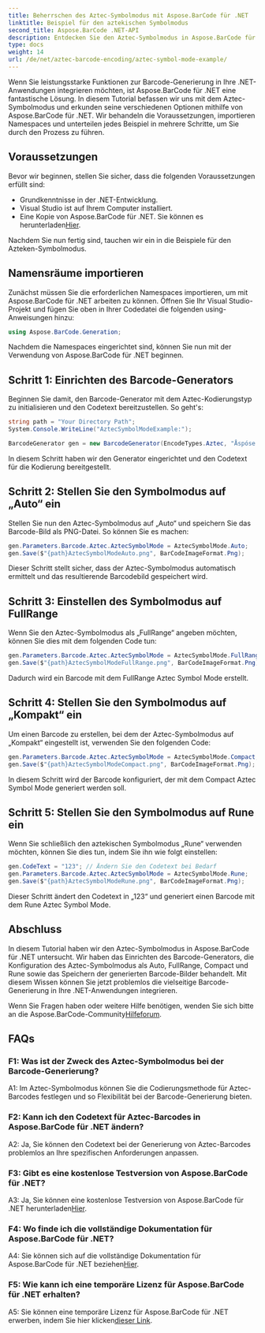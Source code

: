 ```yaml
---
title: Beherrschen des Aztec-Symbolmodus mit Aspose.BarCode für .NET
linktitle: Beispiel für den aztekischen Symbolmodus
second_title: Aspose.BarCode .NET-API
description: Entdecken Sie den Aztec-Symbolmodus in Aspose.BarCode für .NET und erfahren Sie, wie Sie ganz einfach vielseitige Barcodes generieren. Machen Sie sich in diesem umfassenden Tutorial mit den Modi „Auto“, „FullRange“, „Kompakt“ und „Rune“ vertraut.
type: docs
weight: 14
url: /de/net/aztec-barcode-encoding/aztec-symbol-mode-example/
---
```

Wenn Sie leistungsstarke Funktionen zur Barcode-Generierung in Ihre .NET-Anwendungen integrieren möchten, ist Aspose.BarCode für .NET eine fantastische Lösung. In diesem Tutorial befassen wir uns mit dem Aztec-Symbolmodus und erkunden seine verschiedenen Optionen mithilfe von Aspose.BarCode für .NET. Wir behandeln die Voraussetzungen, importieren Namespaces und unterteilen jedes Beispiel in mehrere Schritte, um Sie durch den Prozess zu führen.

## Voraussetzungen

Bevor wir beginnen, stellen Sie sicher, dass die folgenden Voraussetzungen erfüllt sind:

- Grundkenntnisse in der .NET-Entwicklung.
- Visual Studio ist auf Ihrem Computer installiert.
-  Eine Kopie von Aspose.BarCode für .NET. Sie können es herunterladen[Hier](https://releases.aspose.com/barcode/net/).

Nachdem Sie nun fertig sind, tauchen wir ein in die Beispiele für den Azteken-Symbolmodus.

## Namensräume importieren

Zunächst müssen Sie die erforderlichen Namespaces importieren, um mit Aspose.BarCode für .NET arbeiten zu können. Öffnen Sie Ihr Visual Studio-Projekt und fügen Sie oben in Ihrer Codedatei die folgenden using-Anweisungen hinzu:

```csharp
using Aspose.BarCode.Generation;
```

Nachdem die Namespaces eingerichtet sind, können Sie nun mit der Verwendung von Aspose.BarCode für .NET beginnen.

## Schritt 1: Einrichten des Barcode-Generators

Beginnen Sie damit, den Barcode-Generator mit dem Aztec-Kodierungstyp zu initialisieren und den Codetext bereitzustellen. So geht's:

```csharp
string path = "Your Directory Path";
System.Console.WriteLine("AztecSymbolModeExample:");

BarcodeGenerator gen = new BarcodeGenerator(EncodeTypes.Aztec, "Åspóse.Barcóde©");
```

In diesem Schritt haben wir den Generator eingerichtet und den Codetext für die Kodierung bereitgestellt.

## Schritt 2: Stellen Sie den Symbolmodus auf „Auto“ ein

Stellen Sie nun den Aztec-Symbolmodus auf „Auto“ und speichern Sie das Barcode-Bild als PNG-Datei. So können Sie es machen:

```csharp
gen.Parameters.Barcode.Aztec.AztecSymbolMode = AztecSymbolMode.Auto;
gen.Save($"{path}AztecSymbolModeAuto.png", BarCodeImageFormat.Png);
```

Dieser Schritt stellt sicher, dass der Aztec-Symbolmodus automatisch ermittelt und das resultierende Barcodebild gespeichert wird.

## Schritt 3: Einstellen des Symbolmodus auf FullRange

Wenn Sie den Aztec-Symbolmodus als „FullRange“ angeben möchten, können Sie dies mit dem folgenden Code tun:

```csharp
gen.Parameters.Barcode.Aztec.AztecSymbolMode = AztecSymbolMode.FullRange;
gen.Save($"{path}AztecSymbolModeFullRange.png", BarCodeImageFormat.Png);
```

Dadurch wird ein Barcode mit dem FullRange Aztec Symbol Mode erstellt.

## Schritt 4: Stellen Sie den Symbolmodus auf „Kompakt“ ein

Um einen Barcode zu erstellen, bei dem der Aztec-Symbolmodus auf „Kompakt“ eingestellt ist, verwenden Sie den folgenden Code:

```csharp
gen.Parameters.Barcode.Aztec.AztecSymbolMode = AztecSymbolMode.Compact;
gen.Save($"{path}AztecSymbolModeCompact.png", BarCodeImageFormat.Png);
```

In diesem Schritt wird der Barcode konfiguriert, der mit dem Compact Aztec Symbol Mode generiert werden soll.

## Schritt 5: Stellen Sie den Symbolmodus auf Rune ein

Wenn Sie schließlich den aztekischen Symbolmodus „Rune“ verwenden möchten, können Sie dies tun, indem Sie ihn wie folgt einstellen:

```csharp
gen.CodeText = "123"; // Ändern Sie den Codetext bei Bedarf
gen.Parameters.Barcode.Aztec.AztecSymbolMode = AztecSymbolMode.Rune;
gen.Save($"{path}AztecSymbolModeRune.png", BarCodeImageFormat.Png);
```

Dieser Schritt ändert den Codetext in „123“ und generiert einen Barcode mit dem Rune Aztec Symbol Mode.

## Abschluss

In diesem Tutorial haben wir den Aztec-Symbolmodus in Aspose.BarCode für .NET untersucht. Wir haben das Einrichten des Barcode-Generators, die Konfiguration des Aztec-Symbolmodus als Auto, FullRange, Compact und Rune sowie das Speichern der generierten Barcode-Bilder behandelt. Mit diesem Wissen können Sie jetzt problemlos die vielseitige Barcode-Generierung in Ihre .NET-Anwendungen integrieren.

 Wenn Sie Fragen haben oder weitere Hilfe benötigen, wenden Sie sich bitte an die Aspose.BarCode-Community[Hilfeforum](https://forum.aspose.com/c/barcode/13).

## FAQs

### F1: Was ist der Zweck des Aztec-Symbolmodus bei der Barcode-Generierung?

A1: Im Aztec-Symbolmodus können Sie die Codierungsmethode für Aztec-Barcodes festlegen und so Flexibilität bei der Barcode-Generierung bieten.

### F2: Kann ich den Codetext für Aztec-Barcodes in Aspose.BarCode für .NET ändern?

A2: Ja, Sie können den Codetext bei der Generierung von Aztec-Barcodes problemlos an Ihre spezifischen Anforderungen anpassen.

### F3: Gibt es eine kostenlose Testversion von Aspose.BarCode für .NET?

A3: Ja, Sie können eine kostenlose Testversion von Aspose.BarCode für .NET herunterladen[Hier](https://releases.aspose.com/).

### F4: Wo finde ich die vollständige Dokumentation für Aspose.BarCode für .NET?

 A4: Sie können sich auf die vollständige Dokumentation für Aspose.BarCode für .NET beziehen[Hier](https://reference.aspose.com/barcode/net/).

### F5: Wie kann ich eine temporäre Lizenz für Aspose.BarCode für .NET erhalten?

 A5: Sie können eine temporäre Lizenz für Aspose.BarCode für .NET erwerben, indem Sie hier klicken[dieser Link](https://purchase.aspose.com/temporary-license/).